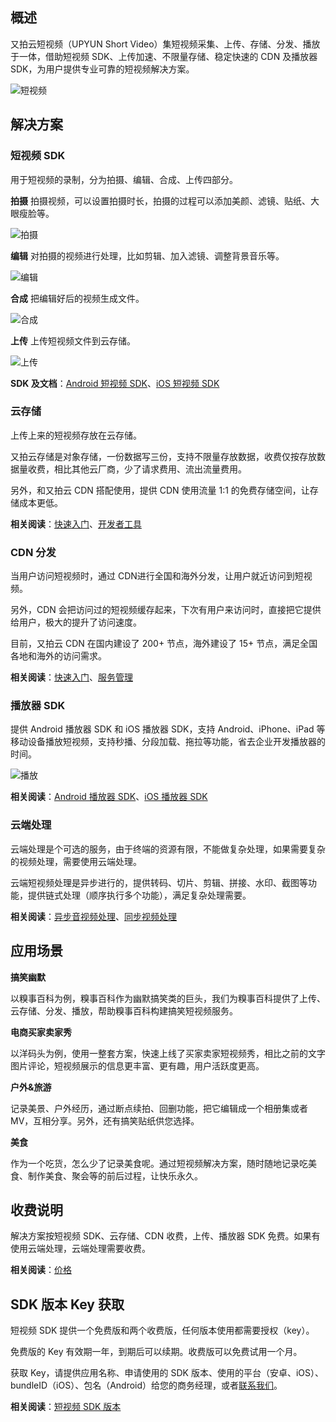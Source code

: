 ## 概述

又拍云短视频（UPYUN Short Video）集短视频采集、上传、存储、分发、播放于一体，借助短视频 SDK、上传加速、不限量存储、稳定快速的 CDN 及播放器 SDK，为用户提供专业可靠的短视频解决方案。

![短视频](https://upyun-assets.b0.upaiyun.com/docs/video/short_video.png)


## 解决方案

<a name="short_video_sdk"></a>
### 短视频 SDK

用于短视频的录制，分为拍摄、编辑、合成、上传四部分。

**拍摄**
拍摄视频，可以设置拍摄时长，拍摄的过程可以添加美颜、滤镜、贴纸、大眼瘦脸等。

![拍摄](https://upyun-assets.b0.upaiyun.com/docs/video/paishe.png)


**编辑**
对拍摄的视频进行处理，比如剪辑、加入滤镜、调整背景音乐等。

![编辑](https://upyun-assets.b0.upaiyun.com/docs/video/bianji.png)

**合成**
把编辑好后的视频生成文件。

![合成](https://upyun-assets.b0.upaiyun.com/docs/video/hecheng.png)

**上传**
上传短视频文件到云存储。

![上传](https://upyun-assets.b0.upaiyun.com/docs/video/shangchuan.png)

**SDK 及文档**：[Android 短视频 SDK](https://github.com/upyun/Android-short-video)、[iOS 短视频 SDK](https://github.com/upyun/ios-short-video)


### 云存储

上传上来的短视频存放在云存储。

又拍云存储是对象存储，一份数据写三份，支持不限量存放数据，收费仅按存放数据量收费，相比其他云厂商，少了请求费用、流出流量费用。

另外，和又拍云 CDN 搭配使用，提供 CDN 使用流量 1:1 的免费存储空间，让存储成本更低。


**相关阅读**：[快速入门](https://docs.upyun.com/api/quick_start/)、[开发者工具](https://docs.upyun.com/api/developer_tools/)


### CDN 分发

当用户访问短视频时，通过 CDN进行全国和海外分发，让用户就近访问到短视频。

另外，CDN 会把访问过的短视频缓存起来，下次有用户来访问时，直接把它提供给用户，极大的提升了访问速度。

目前，又拍云 CDN 在国内建设了 200+ 节点，海外建设了 15+ 节点，满足全国各地和海外的访问需求。

**相关阅读**：[快速入门](https://docs.upyun.com/cdn/guide/)、[服务管理](https://docs.upyun.com/cdn/service/)

<a name="player_sdk"></a>
### 播放器 SDK

提供 Android 播放器 SDK 和 iOS 播放器 SDK，支持 Android、iPhone、iPad 等移动设备播放短视频，支持秒播、分段加载、拖拉等功能，省去企业开发播放器的时间。

![播放](https://upyun-assets.b0.upaiyun.com/docs/video/bofang.png)

**相关阅读**：[Android 播放器 SDK](https://github.com/upyun/Android-short-video#3)、[iOS 播放器 SDK](https://github.com/upyun/ios-short-video#3)


### 云端处理

云端处理是个可选的服务，由于终端的资源有限，不能做复杂处理，如果需要复杂的视频处理，需要使用云端处理。

云端短视频处理是异步进行的，提供转码、切片、剪辑、拼接、水印、截图等功能，提供链式处理（顺序执行多个功能），满足复杂处理需要。


**相关阅读**：[异步音视频处理](https://docs.upyun.com/cloud/av/)、[同步视频处理](https://docs.upyun.com/cloud/sync_video/)


## 应用场景

**搞笑幽默**

以糗事百科为例，糗事百科作为幽默搞笑类的巨头，我们为糗事百科提供了上传、云存储、分发、播放，帮助糗事百科构建搞笑短视频服务。

**电商买家卖家秀**

以洋码头为例，使用一整套方案，快速上线了买家卖家短视频秀，相比之前的文字图片评论，短视频展示的信息更丰富、更有趣，用户活跃度更高。

**户外&旅游**

记录美景、户外经历，通过断点续拍、回删功能，把它编辑成一个相册集或者 MV，互相分享。另外，还有搞笑贴纸供您选择。

**美食**

作为一个吃货，怎么少了记录美食呢。通过短视频解决方案，随时随地记录吃美食、制作美食、聚会等的前后过程，让快乐永久。


<a name="charges_notes"></a>
## 收费说明

解决方案按短视频 SDK、云存储、CDN 收费，上传、播放器 SDK 免费。如果有使用云端处理，云端处理需要收费。

**相关阅读**：[价格](https://www.upyun.com/products/short-video#section-pricing)


<a name="SDK_Key"></a>
## SDK 版本 Key 获取

短视频 SDK 提供一个免费版和两个收费版，任何版本使用都需要授权（key）。

免费版的 Key 有效期一年，到期后可以续期。收费版可以免费试用一个月。

获取 Key，请提供应用名称、申请使用的 SDK 版本、使用的平台（安卓、iOS）、bundleID（iOS）、包名（Android）给您的商务经理，或者[联系我们](https://www.upyun.com/contact)。

**相关阅读**：[短视频 SDK 版本](https://www.upyun.com/products/short-video#section-version)



















